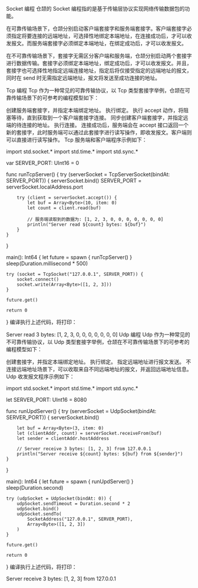 Socket 编程
仓颉的 Socket 编程指的是基于传输层协议实现网络传输数据包的功能。

在可靠传输场景下，仓颉分别启动客户端套接字和服务端套接字。客户端套接字必须指定将要连接的远端地址，可选择性地绑定本端地址，在连接成功后，才可以收发报文。而服务端套接字必须绑定本端地址，在绑定成功后，才可以收发报文。

在不可靠传输场景下，套接字无需区分客户端和服务端，仓颉分别启动两个套接字进行数据传输。套接字必须绑定本端地址，绑定成功后，才可以收发报文。并且，套接字也可选择性地指定远端连接地址，指定后将仅接受指定的远端地址的报文，同时在 send 时无需指定远端地址，报文将发送至成功连接的地址。

Tcp 编程
Tcp 作为一种常见的可靠传输协议，以 Tcp 类型套接字举例，仓颉在可靠传输场景下的可参考的编程模型如下：

创建服务端套接字，并指定本端绑定地址。
执行绑定。
执行 accept 动作，将阻塞等待，直到获取到一个客户端套接字连接。
同步创建客户端套接字，并指定远端的待连接的地址。
执行连接。
连接成功后，服务端会在 accept 接口返回一个新的套接字，此时服务端可以通过此套接字进行读写操作，即收发报文。客户端则可以直接进行读写操作。
Tcp 服务端和客户端程序示例如下：

import std.socket.*
import std.time.*
import std.sync.*

var SERVER_PORT: UInt16 = 0

func runTcpServer() {
    try (serverSocket = TcpServerSocket(bindAt: SERVER_PORT)) {
        serverSocket.bind()
        SERVER_PORT = serverSocket.localAddress.port

        try (client = serverSocket.accept()) {
            let buf = Array<Byte>(10, item: 0)
            let count = client.read(buf)

            // 服务端读取到的数据为: [1, 2, 3, 0, 0, 0, 0, 0, 0, 0]
            println("Server read ${count} bytes: ${buf}")
        }
    }
}

main(): Int64 {
    let future = spawn {
        runTcpServer()
    }
    sleep(Duration.millisecond * 500)

    try (socket = TcpSocket("127.0.0.1", SERVER_PORT)) {
        socket.connect()
        socket.write(Array<Byte>([1, 2, 3]))
    }

    future.get()

    return 0
}
编译执行上述代码，将打印：

Server read 3 bytes: [1, 2, 3, 0, 0, 0, 0, 0, 0, 0]
Udp 编程
Udp 作为一种常见的不可靠传输协议，以 Udp 类型套接字举例，仓颉在不可靠传输场景下的可参考的编程模型如下：

创建套接字，并指定本端绑定地址。
执行绑定。
指定远端地址进行报文发送。
不连接远端地址场景下，可以收取来自不同远端地址的报文，并返回远端地址信息。
Udp 收发报文程序示例如下：

import std.socket.*
import std.time.*
import std.sync.*

let SERVER_PORT: UInt16 = 8080

func runUpdServer() {
    try (serverSocket = UdpSocket(bindAt: SERVER_PORT)) {
        serverSocket.bind()

        let buf = Array<Byte>(3, item: 0)
        let (clientAddr, count) = serverSocket.receiveFrom(buf)
        let sender = clientAddr.hostAddress

        // Server receive 3 bytes: [1, 2, 3] from 127.0.0.1
        println("Server receive ${count} bytes: ${buf} from ${sender}")
    }
}

main(): Int64 {
    let future = spawn {
        runUpdServer()
    }
    sleep(Duration.second)

    try (udpSocket = UdpSocket(bindAt: 0)) {
        udpSocket.sendTimeout = Duration.second * 2
        udpSocket.bind()
        udpSocket.sendTo(
            SocketAddress("127.0.0.1", SERVER_PORT),
            Array<Byte>([1, 2, 3])
        )
    }

    future.get()

    return 0
}
编译执行上述代码，将打印：


Server receive 3 bytes: [1, 2, 3] from 127.0.0.1